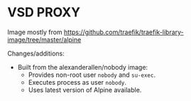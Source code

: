 VSD PROXY
=========

Image mostly from https://github.com/traefik/traefik-library-image/tree/master/alpine

Changes/additions:

- Built from the alexanderallen/nobody image:
  - Provides non-root user `nobody` and `su-exec`.
  - Executes process as user `nobody`.
  - Uses latest version of Alpine available.
